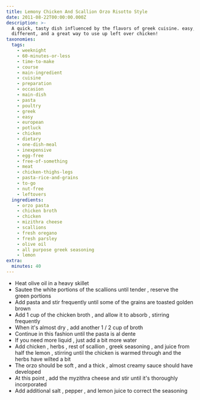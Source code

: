 ```yaml
---
title: Lemony Chicken And Scallion Orzo Risotto Style
date: 2011-08-22T00:00:00.000Z
description: >-
  A quick, tasty dish influenced by the flavors of greek cuisine. easy,
  different, and a great way to use up left over chicken!
taxonomies:
  tags:
    - weeknight
    - 60-minutes-or-less
    - time-to-make
    - course
    - main-ingredient
    - cuisine
    - preparation
    - occasion
    - main-dish
    - pasta
    - poultry
    - greek
    - easy
    - european
    - potluck
    - chicken
    - dietary
    - one-dish-meal
    - inexpensive
    - egg-free
    - free-of-something
    - meat
    - chicken-thighs-legs
    - pasta-rice-and-grains
    - to-go
    - nut-free
    - leftovers
  ingredients:
    - orzo pasta
    - chicken broth
    - chicken
    - mizithra cheese
    - scallions
    - fresh oregano
    - fresh parsley
    - olive oil
    - all purpose greek seasoning
    - lemon
extra:
  minutes: 40
---
```

 - Heat olive oil in a heavy skillet
 - Sautee the white portions of the scallions until tender , reserve the green portions
 - Add pasta and stir frequently until some of the grains are toasted golden brown
 - Add 1 cup of the chicken broth , and allow it to absorb , stirring frequently
 - When it's almost dry , add another 1 / 2 cup of broth
 - Continue in this fashion until the pasta is al dente
 - If you need more liquid , just add a bit more water
 - Add chicken , herbs , rest of scallion , greek seasoning , and juice from half the lemon , stirring until the chicken is warmed through and the herbs have wilted a bit
 - The orzo should be soft , and a thick , almost creamy sauce should have developed
 - At this point , add the myzithra cheese and stir until it's thoroughly incorporated
 - Add additional salt , pepper , and lemon juice to correct the seasoning
